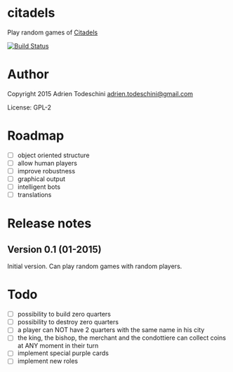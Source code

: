 citadels
=============
Play random games of [Citadels](http://en.wikipedia.org/wiki/Citadels_(card_game))

[![Build Status](https://travis-ci.org/adrtod/citadels.png?branch=master)](https://travis-ci.org/adrtod/citadels)

Author
==================
Copyright 2015 Adrien Todeschini <adrien.todeschini@gmail.com>

License: GPL-2

Roadmap
========
- [ ] object oriented structure
- [ ] allow human players
- [ ] improve robustness
- [ ] graphical output
- [ ] intelligent bots
- [ ] translations

Release notes
==================
Version 0.1 (01-2015)
---------------------
Initial version. Can play random games with random players.

Todo
==================
- [ ] possibility to build zero quarters
- [ ] possibility to destroy zero quarters
- [ ] a player can NOT have 2 quarters with the same name in his city
- [ ] the king, the bishop, the merchant and the condottiere can collect coins
  at ANY moment in their turn
- [ ] implement special purple cards
- [ ] implement new roles
